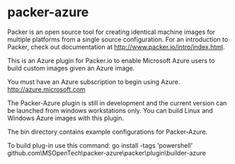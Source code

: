 packer-azure
=============

Packer is an open source tool for creating identical machine images for multiple platforms from a single source configuration. For an introduction to Packer, check out documentation at http://www.packer.io/intro/index.html.

This is an Azure plugin for Packer.io to enable Microsoft Azure users to build custom images given an Azure image. 

You must have an Azure subscription to begin using Azure. http://azure.microsoft.com

The Packer-Azure plugin is still in development and the current version can be launched from windows workstations only. You can build Linux and Windows Azure images with this plugin. 

The bin directory contains example configurations for Packer-Azure.

To build plug-in use this command: 
	go install  -tags 'powershell' github.com\MSOpenTech\packer-azure\packer\plugin\builder-azure
